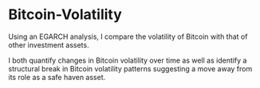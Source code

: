 # Bitcoin-Volatility

Using an EGARCH analysis, I compare the volatility of Bitcoin with that of other investment assets.

I both quantify changes in Bitcoin volatility over time as well as identify a structural break in Bitcoin volatility patterns suggesting a move away from its role as a safe haven asset.
